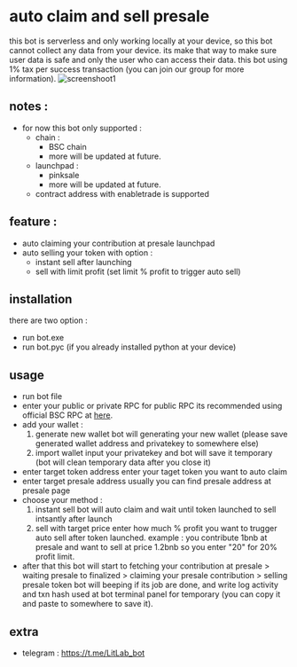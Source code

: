 # auto claim and sell presale
this bot is serverless and only working locally at your device, so this bot cannot collect any data from your device.
its make that way to make sure user data is safe and only the user who can access their data.
this bot using 1% tax per success transaction (you can join our group for more information).
![screenshoot1](https://github.com/Lit-Lab/Auto-claim-and-sell-presale-pinksale/assets/139533775/13307d85-8b2e-487c-92bd-b6c29f494ae4)

## notes :
- for now this bot only supported :
  - chain :
    - BSC chain
    - more will be updated at future.
  - launchpad :
    - pinksale
    - more will be updated at future.
  - contract address with enabletrade is supported

## feature : 
- auto claiming your contribution at presale launchpad
- auto selling your token with option :
  - instant sell after launching
  - sell with limit profit (set limit % profit to trigger auto sell)

## installation
there are two option :
- run bot.exe
- run bot.pyc (if you already installed python at your device)

## usage
- run bot file
- enter your public or private RPC
  for public RPC its recommended using official BSC RPC at [here](https://docs.bscscan.com/misc-tools-and-utilities/public-rpc-nodes).
- add your wallet :
  1. generate new wallet
     bot will generating your new wallet (please save generated wallet address and privatekey to somewhere else)
  2. import wallet
     input your privatekey and bot will save it temporary (bot will clean temporary data after you close it)
- enter target token address
  enter your taget token you want to auto claim
- enter target presale address
  usually you can find presale address at presale page
- choose your method :
  1. instant sell
     bot will auto claim and wait until token launched to sell intsantly after launch
  2. sell with target price
     enter how much % profit you want to trugger auto sell after token launched. example : you contribute 1bnb at presale and want to sell at price 1.2bnb so you enter "20" for 20% profit limit.
- after that this bot will start to fetching your contribution at presale > waiting presale to finalized > claiming your presale contribution > selling presale token
  bot will beeping if its job are done, and write log activity and txn hash used at bot terminal panel for temporary (you can copy it and paste to somewhere to save it).

## extra
- telegram : https://t.me/LitLab_bot
